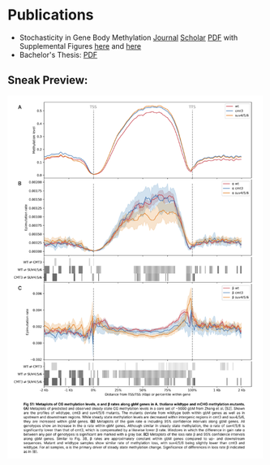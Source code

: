 # Publications

- Stochasticity in Gene Body Methylation [Journal](https://www.sciencedirect.com/science/article/abs/pii/S1369526623001012) [Scholar](https://scholar.google.com/scholar?hl=de&as_sdt=0%2C5&q=Stochasticity+in+gene+body+methylation&btnG=) [PDF](MethylationPaper.pdf) with Supplemental Figures [here](StochasticityS1.pdf) and [here](StochasticityS2.png)
- Bachelor's Thesis: [PDF](BachelorThesis.pdf)


## Sneak Preview: 

![here](StochasticityS2.png)
